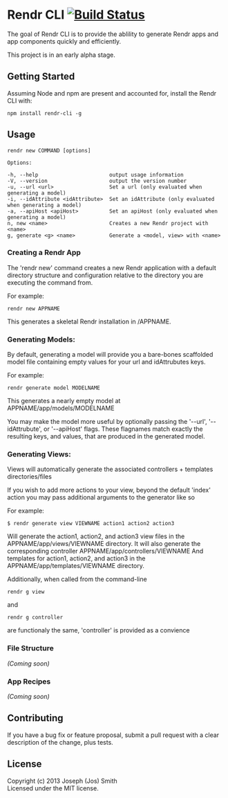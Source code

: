 # Rendr CLI [![Build Status](https://travis-ci.org/technicolorenvy/rendr-cli.png)](https://travis-ci.org/technicolorenvy/rendr-cli)


The goal of Rendr CLI is to provide the ablility to generate Rendr apps and app components quickly and efficiently.

This project is in an early alpha stage.


## Getting Started

Assuming Node and npm are present and accounted for, install the Rendr CLI with:

    npm install rendr-cli -g


## Usage

    rendr new COMMAND [options]

    Options:

    -h, --help                       output usage information
    -V, --version                    output the version number
    -u, --url <url>                  Set a url (only evaluated when generating a model)
    -i, --idAttribute <idAttribute>  Set an idAttribute (only evaluated when generating a model)
    -a, --apiHost <apiHost>          Set an apiHost (only evaluated when generating a model)
    n, new <name>                    Creates a new Rendr project with <name>
    g, generate <g> <name>           Generate a <model, view> with <name>


### Creating a Rendr App
The 'rendr new' command creates a new Rendr application with a default directory structure
and configuration relative to the directory you are executing the command from.

For example:

    rendr new APPNAME

This generates a skeletal Rendr installation in <current path>/APPNAME.


### Generating Models:
By default, generating a model will provide you a bare-bones scaffolded model file
containing empty values for your url and idAttrubutes keys.

For example:

    rendr generate model MODELNAME

This generates a nearly empty model at APPNAME/app/models/MODELNAME

You may make the model more useful by optionally passing the '--url', '--idAttrubute',
or '--apiHost' flags. These flagnames match exactly the resulting keys, and values,
that are produced in the generated model.


### Generating Views:
Views will automatically generate the associated controllers + templates directories/files

If you wish to add more actions to your view, beyond the default 'index' action
you may pass additional arguments to the generator like so

For example:

    $ rendr generate view VIEWNAME action1 action2 action3

Will generate the action1, action2, and action3 view files in the APPNAME/app/views/VIEWNAME
directory.
It will also generate the corresponding controller APPNAME/app/controllers/VIEWNAME
And templates for action1, action2, and action3 in the APPNAME/app/templates/VIEWNAME directory.

Additionally, when called from the command-line

    rendr g view

  and

    rendr g controller

are functionaly the same, 'controller' is provided as a convience


### File Structure
_(Coming soon)_


### App Recipes
_(Coming soon)_


## Contributing
If you have a bug fix or feature proposal, submit a pull request with a clear description of the change, plus tests.

## License
Copyright (c) 2013 Joseph (Jos) Smith  
Licensed under the MIT license.
